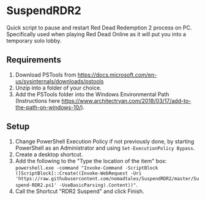 # SuspendRDR2
Quick script to pause and restart Red Dead Redemption 2 process on PC. Specifically used when playing Red Dead Online as it will put you into a temporary solo lobby.

## Requirements
1. Download PSTools from https://docs.microsoft.com/en-us/sysinternals/downloads/pstools
2. Unzip into a folder of your choice.
3. Add the PSTools folder into the Windows Environmental Path (Instructions here https://www.architectryan.com/2018/03/17/add-to-the-path-on-windows-10/).

## Setup
1. Change PowerShell Execution Policy if not previously done, by starting PowerShell as an Administrator and using `Set-ExecutionPolicy Bypass`.
2. Create a desktop shortcut.
3. Add the following to the "Type the location of the item" box: `powershell.exe -command "Invoke-Command -ScriptBlock ([ScriptBlock]::Create((Invoke-WebRequest -Uri 'https://raw.githubusercontent.com/nomadtales/SuspendRDR2/master/Suspend-RDR2.ps1' -UseBasicParsing).Content))"`.
4. Call the Shortcut "RDR2 Suspend" and click Finish.